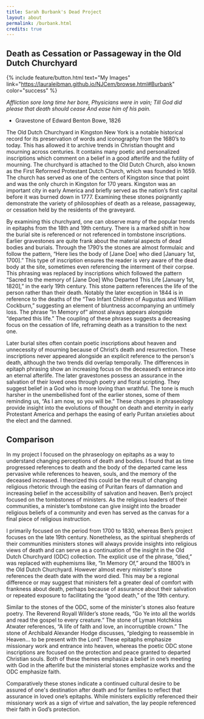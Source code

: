 ```yaml
---
title: Sarah Burbank's Dead Project
layout: about
permalink: /burbank.html
credits: true
---
```


## Death as Cessation or Passageway in the Old Dutch Churchyard

{% include feature/button.html text="My Images" link="https://lauraleibman.github.io/NJCem/browse.html#Burbank" color="success" %}

*Affliction sore long time her bore, Physicians were in vain; Till God did please that death should cease And ease him of his pain.*
 - Gravestone of Edward Benton Bowe, 1826


The Old Dutch Churchyard in Kingston New York is a notable historical record for its preservation of words and iconography from the 1680’s to today. This has allowed it to archive trends in Christian thought and mourning across centuries. It contains many poetic and personalized inscriptions which comment on a belief in a good afterlife and the futility of mourning. The churchyard is attached to the Old Dutch Church, also known as the First Reformed Protestant Dutch Church, which was founded in 1659. The church has served as one of the centers of Kingston since that point and was the only church in Kingston for 170 years. Kingston was an important city in early America and briefly served as the nation’s first capital before it was burned down in 1777. Examining these stones poignantly demonstrate the variety of philosophies of death as a release, passageway, or cessation held by the residents of the graveyard.

By examining this churchyard, one can observe many of the popular trends in epitaphs from the 18th and 19th century. There is a marked shift in how the burial site is referenced or not referenced in tombstone inscriptions. Earlier gravestones are quite frank about the material aspects of dead bodies and burials. Through the 1790’s the stones are almost formulaic and follow the pattern, “Here lies the body of [Jane Doe] who died [January 1st, 1700].” This type of inscription ensures the reader is very aware of the dead body at the site, sometimes even referencing the interment of their corpse. This phrasing was replaced by inscriptions which followed the pattern “Sacred to the memory of [Jane Doe] Who Departed This Life [January 1st, 1820],” in the early 19th century. This stone pattern references the life of the person rather than their death. Notably the later exception in 1844 is in reference to the deaths of  the “Two Infant Children of Augustus and William Cockburn,” suggesting an element of bluntness accompanying an untimely loss. The phrase “In Memory of” almost always appears alongside “departed this life.” The coupling of these phrases suggests a decreasing focus on the cessation of life, reframing death as a transition to the next one.

Later burial sites often contain poetic inscriptions about heaven and unnecessity of mourning because of Christ’s death and resurrection. These inscriptions never appeared alongside an explicit reference to the person's death, although the two trends did overlap temporally. The differences in epitaph phrasing show an increasing focus on the deceased’s entrance into an eternal afterlife. The later gravestones possess an assurance in the salvation of their loved ones through poetry and floral scripting. They suggest belief in a God who is more loving than wrathful. The tone is much harsher in the unembellished font of the earlier stones, some of them reminding us, “As I am now, so you will be.” These changes in phraseology provide insight into the evolutions of thought on death and eternity in early Protestant America and perhaps the easing of early Puritan anxieties about the elect and the damned.  

## Comparison

In my project I focused on the phraseology on epitaphs as a way to understand changing perceptions of death and bodies. I found that as time progressed references to death and the body of the departed came less pervasive while references to heaven, souls, and the memory of the deceased increased. I theorized this could be the result of changing religious rhetoric through the easing of Puritan fears of damnation and increasing belief in the accessibility of salvation and heaven. Ben’s project focused on the tombstones of ministers. As the religious leaders of their communities, a minister’s tombstone can give insight into the broader religious beliefs of a community and even has served as the canvas for a final piece of religious instruction. 

I primarily focused on the period from 1700 to 1830, whereas Ben’s project focuses on the late 19th century. Nonetheless, as the spiritual shepherds of their communities ministers stones will always provide insights into religious views of death and can serve as a continuation of the insight in the Old Dutch Churchyard (ODC) collection. The explicit use of the phrase, “died,” was replaced with euphemisms like, “In Memory Of,” around the 1800’s in the Old Dutch Churchyard. However almost every minister's stone references the death date with the word died. This may be a regional difference or may suggest that ministers felt a greater deal of comfort with frankness about death, perhaps because of assurance about their salvation or repeated exposure to facilitating the “good death,” of the 19th century. 

Similar to the stones of the ODC, some of the minister's stones also feature poetry. The Reverend Royall Wilder’s stone reads, “Go Ye into all the worlds and read the gospel to every creature.” The stone of Lyman Hotchkiss Atwater references, “A life of faith and love, an incorruptible crown.” The stone of Archibald Alexander Hodge discusses, “pledging to reassemble in Heaven… to be present with the Lord”. These epitaphs emphasize missionary work and entrance into heaven, whereas the poetic ODC stone inscriptions are focused on the protection and peace granted to departed Christian souls. Both of these themes emphasize a belief in one’s meeting with God in the afterlife but the ministerial stones emphasize works and the ODC emphasize faith. 

Comparatively these stones indicate a continued cultural desire to be assured of one's destination after death and for families to reflect that assurance in loved one’s epitaphs. While ministers explicitly referenced their missionary work as a sign of virtue and salvation, the lay people referenced their faith in God’s protection. 
